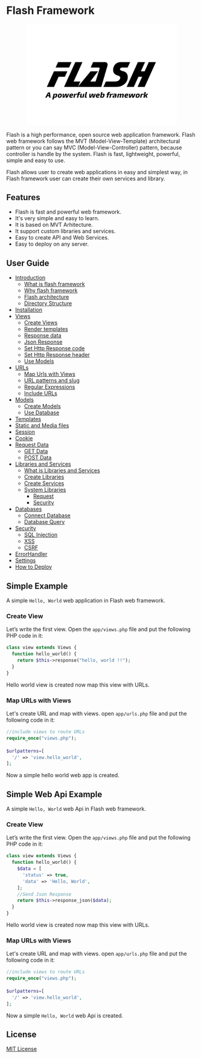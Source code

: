 # Flash Framework

<p align="center">
  <img src="flash-logo.png" width="400px" alt="Flash Logo">
</p>

Flash is a high performance, open source web application framework.
Flash web framework follows the MVT (Model-View-Template) architectural pattern or you can say MVC (Model-View-Controller) pattern, because controller is handle by the system.
Flash is fast, lightweight, powerful, simple and easy to use.

Flash allows user to create web applications in easy and simplest way, in Flash framework user can create their own services and library.

## Features

  - Flash is fast and powerful web framework.
  - It's very simple and easy to learn.
  - It is based on MVT Arhitecture.
  - It support custom libraries and services.
  - Easy to create API and Web Services.
  - Easy to deploy on any server.

## User Guide

- [Introduction](Introduction.md)
  - [What is flash framework](Introduction.md#What-is-flash-framework)
  - [Why flash framework](Introduction.md#Why-flash-framework)
  - [Flash architecture](Introduction.md#Flash-architecture)
  - [Directory Structure](Introduction.md#Directory-Structure-of-Flash)
- [Installation](Installation.md)
- [Views](Views.md)
  - [Create Views](Views.md#Create-a-view)
  - [Render templates](Views.md#Render-templates)
  - [Response data](Views.md#Response-data)
  - [Json Response](Views.md#Json-Response)
  - [Set Http Response code](Views.md#Set-Http-Response-code)
  - [Set Http Response header](Views.md#Set-Http-Response-header)
  - [Use Models](Views.md#Use-Models)
- [URLs](URLs.md)
  - [Map Urls with Views](URLs.md#Map-Urls-with-Views)
  - [URL patterns and slug](URLs.md#URL-patterns-and-slug)
  - [Regular Expressions](URLs.md#Regular-Expressions)
  - [Include URLs](URLs.md#Include-URLs)
- [Models](Models.md)
  - [Create Models](Models.md#Create-a-model)
  - [Use Database](Models.md#Use-Database)
- [Templates](Templates.md)
- [Static and Media files](Static-and-Media-files.md)
- [Session](Session.md)
- [Cookie](Cookie.md)
- [Request Data](Request-Data.md)
  - [GET Data](Request-Data.md#GET-Data)
  - [POST Data](Request-Data.md#POST-Data)
- [Libraries and Services](Libraries-and-Services.md)
  - [What is Libraries and Services](Libraries-and-Services.md#What-is-Libraries-and-Services)
  - [Create Libraries](Libraries-and-Services.md#Create-Libraries)
  - [Create Services](Libraries-and-Services.md#Create-Services)
  - [System Libraries](Libraries-and-Services.md#System-Libraries)
    - [Request](Libraries-and-Services.md#Request)
    - [Security](Libraries-and-Services.md#Security)
- [Databases](Databases.md)
  - [Connect Database](Databases.md#Connect-Database)
  - [Database Query](Databases.md#Database-Query)
- [Security](Security.md)
  - [SQL Injection](Security.md#SQL-Injection)
  - [XSS](Security.md#XSS)
  - [CSRF](Security.md#CSRF)
- [ErrorHandler](ErrorHandler.md)
- [Settings](Settings.md)
- [How to Deploy](How-to-Deploy.md)

## Simple Example

  A simple `Hello, World` web application in Flash web framework.

### Create View

  Let’s write the first view. Open the `app/views.php` file and put the following PHP code in it:

```php
class view extends Views {
  function hello_world() {
    return $this->response("hello, world !!");
  }
}
```

  Hello world view is created now map this view with URLs.

### Map URLs with Views

  Let's create URL and map with views. open `app/urls.php` file and put the following code in it:

```php
//include views to route URLs
require_once("views.php");

$urlpatterns=[
  '/' => 'view.hello_world',
];
```
  Now a simple hello world web app is created.


## Simple Web Api Example

  A simple `Hello, World` web Api in Flash web framework.

### Create View

  Let’s write the first view. Open the `app/views.php` file and put the following PHP code in it:

```php
class view extends Views {
  function hello_world() {
    $data = [
      'status' => true,
      'data' => 'Hello, World',
    ];
    //Send Json Response
    return $this->response_json($data);
  }
}
```

  Hello world view is created now map this view with URLs.

### Map URLs with Views

  Let's create URL and map with views. open `app/urls.php` file and put the following code in it:

```php
//include views to route URLs
require_once("views.php");

$urlpatterns=[
  '/' => 'view.hello_world',
];
```
  Now a simple `Hello, World` web Api is created.


## License

  [MIT License](../LICENSE)
